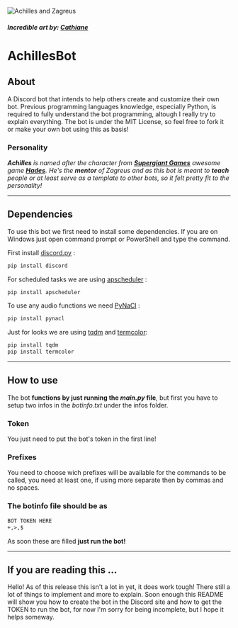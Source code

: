 ![Achilles and Zagreus](https://images-wixmp-ed30a86b8c4ca887773594c2.wixmp.com/f/0b3d3fe1-90de-4fc6-91b5-c43cc6b8af5e/debqth5-85549e2b-5684-4196-b0e2-3058ffc84a82.jpg/v1/fill/w_852,h_938,q_70,strp/achilles_and_baby_zagreus_by_cathiane_debqth5-pre.jpg?token=eyJ0eXAiOiJKV1QiLCJhbGciOiJIUzI1NiJ9.eyJzdWIiOiJ1cm46YXBwOjdlMGQxODg5ODIyNjQzNzNhNWYwZDQxNWVhMGQyNmUwIiwiaXNzIjoidXJuOmFwcDo3ZTBkMTg4OTgyMjY0MzczYTVmMGQ0MTVlYTBkMjZlMCIsIm9iaiI6W1t7ImhlaWdodCI6Ijw9MTQxMCIsInBhdGgiOiJcL2ZcLzBiM2QzZmUxLTkwZGUtNGZjNi05MWI1LWM0M2NjNmI4YWY1ZVwvZGVicXRoNS04NTU0OWUyYi01Njg0LTQxOTYtYjBlMi0zMDU4ZmZjODRhODIuanBnIiwid2lkdGgiOiI8PTEyODAifV1dLCJhdWQiOlsidXJuOnNlcnZpY2U6aW1hZ2Uub3BlcmF0aW9ucyJdfQ.8w6VY5Oaw2W4zJIDe_b5maZy8tR6iRFyBHvWnyuo_jo)
##### Incredible art by: [Cathiane](https://www.deviantart.com/cathiane)
# <b>AchillesBot</b>
## <b>About</b>
 A Discord bot that intends to help others create and customize their own bot. Previous programming languages knowledge, especially Python, is required to fully understand the bot programming, altough I really try to explain everything. The bot is under the MIT License, so feel free to fork it or make your own bot using this as basis!
### <b>Personality</b>
<i><b>Achilles</b> is named after the character from [<b>Supergiant Games</b>](https://www.supergiantgames.com) awesome game [<b>Hades</b>](https://www.supergiantgames.com/games/hades). He's the <b>mentor</b> of Zagreus and as this bot is meant to <b>teach</b> people or at least serve as a template to other bots, so it felt pretty fit to the personality!</i>

---
## <b>Dependencies</b>
To use this bot we first need to install some dependencies. If you are on Windows just open command prompt or PowerShell and type the command.

First install [discord.py](https://discordpy.readthedocs.io/en/stable/) :
```cmd
pip install discord
```

For scheduled tasks we are using [apscheduler](https://apscheduler.readthedocs.io/en/stable/) :
```cmd
pip install apscheduler
```

To use any audio functions we need [PyNaCl](https://pypi.org/project/PyNaCl/) :
```cmd
pip install pynacl
```

Just for looks we are using [tqdm](https://pypi.org/project/tqdm/) and [termcolor](https://pypi.org/project/termcolor/):
```cmd
pip install tqdm
pip install termcolor
```

---
## <b>How to use</b>
The bot <b>functions by just running the <i>main.py</i> file</b>, but first you have to setup two infos in the <i>botinfo.txt</i> under the infos folder.

### <b>Token</b>
You just need to put the bot's token in the first line!

### <b>Prefixes</b>
You need to choose wich prefixes will be available for the commands to be called, you need at least one, if using more separate then by commas and no spaces.

### The botinfo file should be as
```txt
BOT TOKEN HERE
+,>,$
```
As soon these are filled <b>just run the bot!</b>

---
## If you are reading this ...
Hello! As of this release this isn't a lot in yet, it does work tough! There still a lot of things to implement and more to explain. Soon enough this README will show you how to create the bot in the Discord site and how to get the TOKEN to run the bot, for now I'm sorry for being incomplete, but I hope it helps someway.